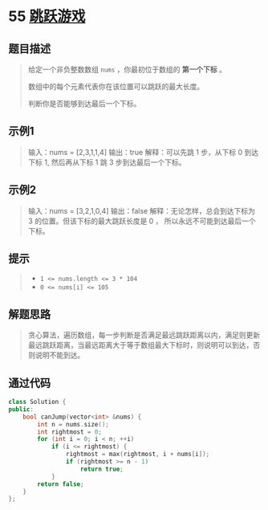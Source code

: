 # 55 [跳跃游戏](https://leetcode-cn.com/problems/jump-game/)

## 题目描述

> 给定一个非负整数数组 `nums` ，你最初位于数组的 **第一个下标** 。
>
> 数组中的每个元素代表你在该位置可以跳跃的最大长度。
>
> 判断你是否能够到达最后一个下标。

## 示例1

> 输入：nums = [2,3,1,1,4]
> 输出：true
> 解释：可以先跳 1 步，从下标 0 到达下标 1, 然后再从下标 1 跳 3 步到达最后一个下标。

## 示例2

> 输入：nums = [3,2,1,0,4]
> 输出：false
> 解释：无论怎样，总会到达下标为 3 的位置。但该下标的最大跳跃长度是 0 ， 所以永远不可能到达最后一个下标。

## 提示

>- `1 <= nums.length <= 3 * 104`
>- `0 <= nums[i] <= 105`

## 解题思路

>贪心算法，遍历数组，每一步判断是否满足最远跳跃距离以内，满足则更新最远跳跃距离，当最远距离大于等于数组最大下标时，则说明可以到达，否则说明不能到达。

## 通过代码

```cpp
class Solution {
public:
    bool canJump(vector<int> &nums) {
        int n = nums.size();
        int rightmost = 0;
        for (int i = 0; i < n; ++i)
            if (i <= rightmost) {
                rightmost = max(rightmost, i + nums[i]);
                if (rightmost >= n - 1)
                    return true;
            }
        return false;
    }
};
```

